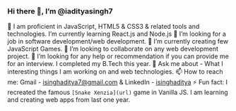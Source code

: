 ### Hi there 👋, I’m @iadityasingh7

🌱 I am proficient in JavaScript, HTML5 & CSS3 & related tools and technologies. I’m currently learning React.js and Node.js
💞️ I’m looking for a job in software development/web development.
🔭 I’m currently creating few JavaScript Games.
👯 I’m looking to collaborate on any web development project.
🤔 I’m looking for any help or recommendation if you can provide me for an interview. I completed my B.Tech this year.
💬 Ask me about - What I interesting things I am working on and web technologies.
📫 How to reach me: Gmail - isinghaditya7@gmail.com & LinkedIn - [isinghaditya]([url](https://www.linkedin.com/in/isinghaditya/))
⚡ Fun fact: I recreated the famous `[Snake Xenzia](url)` game in Vanilla JS. I am learning and creating web apps from last one year.
